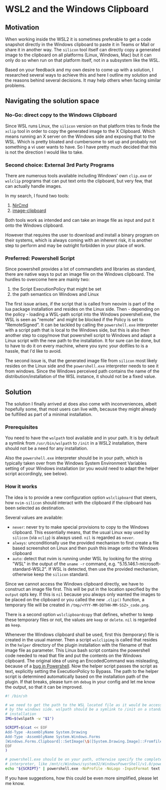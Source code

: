 # WSL2 and the Windows Clipboard

## Motivation

When working inside the WSL2 it is sometimes preferable to get a code snapshot directly in the Windows clipboard to paste it in Teams or Mail or share it in another way. The `silicon` tool itself can directly copy a generated image to the clipboard on all platforms (Linux, Windows, Mac) but it can only do so when run on that platform itself, not in a subsystem like the WSL.

Based on your feedback and my own desire to come up with a solution, I researched several ways to achieve this and here I outline my solution and the reasons behind several decisions. It may help others when facing similar problems.

## Navigating the solution space

### No-Go: direct copy to the Windows Clipboard

Since WSL runs Linux, the `silicon` version on that platform tries to finde the `xclip` tool in order to copy the generated image to the X Clipboard. Which means running an X server on the Windows side and exposing that to the WSL. Which is pretty bloated and cumbersome to set up and probably not something a vi user wants to have. So I have pretty much decided that this is not the direction I would like to take.

### Second choice: External 3rd Party Programs

There are numerous tools available including Windows' own `clip.exe` or `wslclip` programs that can put text onto the clipboard, but very few, that can actually handle images.

In my search, I found two tools:

1. [NirCmd](http://www.nirsoft.net/utils/nircmd.html)
2. [image-clipboard](https://github.com/bamontelucas/image-clipboard)

Both tools work as intended and can take an image file as input and put it onto the Windows clipboard.

However that requires the user to download and install a binary program on their systems, which is always coming with an inherent risk, it is another step to perform and may be outright forbidden in your place of work.

### Preferred: Powershell Script

Since powershell provides a lot of commandlets and libraries as standard, there are native ways to put an image file on the Windows clipboard. The hurdles to overcome here are mainly two:

1. the Script ExecutionPolicy that might be set
2. the path semantics on Windows and Linux

The first issue arises, if the script that is called from neovim is part of the lua package installation and resides on the Linux side. Then - depending on the policy - loading a WSL-path script into the Windows powershell.exe, the WSL is seen as "remote" and might be blocked if the Policy is set to "RemoteSigned". It can be tackled by calling the `powershell.exe` interpreter with a script path that is local to the Windows side, but this is also then another step to copy/move that powershell script to Windows and adapt a Linux script with the new path to the installation. It for sure can be done, but to have to do it on every machine, where you sync your dotfiles to is a hassle, that I'd like to avoid.

The second issue is, that the generated image file from `silicon` most likely resides on the Linux side and the `powershell.exe` interpreter needs to see it from windows. Since the Windows perceived path contains the name of the distribution/installation of the WSL instance, it should not be a fixed value.

## Solution

The solution I finally arrived at does also come with inconveniences, albeit hopefully some, that most users can live with, because they might already be fulfilled as part of a minimal installation.

### Prerequisites

You need to have the `wslpath` tool available and in your path. It is by default a symlink from `/usr/bin/wslpath` to `/init` in a WSL2 installation, there should not be a need for any installation.

Also the `powershell.exe` interpreter should be in your path, which is typically taken over from the Windows System Environment Variables setting of your Windows installation (or you would need to adapt the helper script accordingly, see below).

### How it works

The idea is to provide a new configuration option `wslclipboard` that steers, how `nvim-silicon` should interact with the clipboard if the clipboard has been selected as destination.

Several values are available:

- `never`: never try to make special provisions to copy to the Windows clipboard. This essentially means, that the usual Linux way used by `silicon` (via `xclip`) is always used. `nil` is regarded as `never`.
- `always`: unconditionally use the provided mechanism to first create a file based screenshot on Linux and then push this image onto the Windows clipboard
- `auto`: detect that nvim is running under WSL by looking for the string "WSL" in the output of the `uname -r` command, e.g. "5.15.146.1-microsoft-standard-WSL2". If WSL is detected, then use the provided mechanism, otherwise keep the `silicon` standard.

Since we cannot access the Windows clipboard directly, we have to construct an image file first. This will be put in the location specified by the `output` opts key. If this is `nil` because you always only wanted the images to be placed on the clipboard or you called the new `.clip()` function, a temporary file will be created in `/tmp/<YYY-MM-DDTHH-MM-SSZ>_code.png`.

There is a second option `wslclipboardcopy` that defines, whether to keep these temporary files or not, the values are `keep` or `delete`. `nil` is regarded as `keep`.

Whenever the Windows clipboard shall be used, first this (temporary) file is created in the usual manner. Then a script `wslclipimg` is called that resides in the `helper` directory of the plugin installation with the filename of that image file as parameter. This Linux bash script contains the powershell code needed to read that file and put the contents on the Windows clipboard. The original idea of using an EncodedCommand was misleading, because of a [bug in Powershell](https://github.com/PowerShell/PowerShell/issues/5912). Now the helper script passes the script as text, explicitly setting the ExecutionPolicy to Bypass. The path to the helper script is determined automatically based on the installation path of the plugin. If that breaks, please turn on `debug` in your config and let me know the output, so that it can be improved.

```sh
#! /bin/sh

# we need to get the path to the WSL located file as it would be accessed
# by the windows side. wslpath should be a symlink to /init on a standard WSL2
# installation
IMG=$(wslpath -w "$1")

SCRIPT=$(cat << EOF
Add-Type -AssemblyName System.Drawing
Add-Type -AssemblyName System.Windows.Forms
[Windows.Forms.Clipboard]::SetImage(\$([System.Drawing.Image]::Fromfile(\$(Get-Item "${IMG}"))));
EOF
)

# powershell.exe should be on your path, otherwise specify the complete path to the
# interpreter, like /mnt/c/Windows/system32/WindowsPowerShell/v1.0/powershell.exe
echo "${SCRIPT}" | powershell.exe -NoProfile -NoLogo -InputFormat text -OutputFormat text -NonInteractive -ExecutionPolicy Bypass -Command -
```

If you have suggestions, how this could be even more simplified, please let me know.

